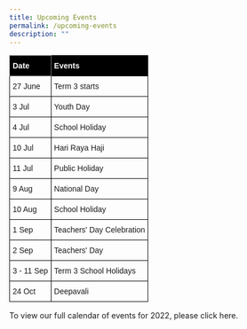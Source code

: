 ```yaml
---
title: Upcoming Events
permalink: /upcoming-events
description: ""
---
```

<style type="text/css">
.tg  {border-collapse:collapse;border-spacing:0;}
.tg td{border-color:black;border-style:solid;border-width:1px;font-family:Arial, sans-serif;font-size:14px;
  overflow:hidden;padding:10px 5px;word-break:normal;}
.tg th{border-color:black;border-style:solid;border-width:1px;font-family:Arial, sans-serif;font-size:14px;
  font-weight:normal;overflow:hidden;padding:10px 5px;word-break:normal;}
.tg .tg-0hty{background-color:#000000;border-color:inherit;color:#ffffff;font-weight:bold;text-align:left;vertical-align:top}
.tg .tg-6y75{background-color:#000000;color:#ffffff;font-weight:bold;text-align:left;vertical-align:top}
.tg .tg-0lax{text-align:left;vertical-align:top}
</style>
<table class="tg">
<thead>
  <tr>
    <th class="tg-0hty">Date</th>
    <th class="tg-6y75">Events</th>
  </tr>
</thead>
<tbody>
  <tr>
    <td class="tg-0lax">27 June</td>
    <td class="tg-0lax">Term 3 starts</td>
  </tr>
  <tr>
    <td class="tg-0lax">3 Jul </td>
    <td class="tg-0lax">Youth Day</td>
  </tr>
  <tr>
    <td class="tg-0lax">4 Jul </td>
    <td class="tg-0lax">School Holiday</td>
  </tr>
  <tr>
    <td class="tg-0lax">10 Jul </td>
    <td class="tg-0lax">Hari Raya Haji</td>
  </tr>
  <tr>
    <td class="tg-0lax">11 Jul</td>
    <td class="tg-0lax">Public Holiday</td>
  </tr>
  <tr>
    <td class="tg-0lax">9 Aug</td>
    <td class="tg-0lax">National Day</td>
  </tr>
  <tr>
    <td class="tg-0lax">10 Aug </td>
    <td class="tg-0lax">School Holiday</td>
  </tr>
  <tr>
    <td class="tg-0lax">1 Sep </td>
    <td class="tg-0lax">Teachers' Day Celebration</td>
  </tr>
  <tr>
    <td class="tg-0lax">2 Sep </td>
    <td class="tg-0lax">Teachers' Day</td>
  </tr>
  <tr>
    <td class="tg-0lax">3 - 11 Sep</td>
    <td class="tg-0lax">Term 3 School Holidays</td>
  </tr>
  <tr>
    <td class="tg-0lax">24 Oct</td>
    <td class="tg-0lax">Deepavali</td>
  </tr>
</tbody>
</table>

To view our full calendar of events for 2022, please click here.